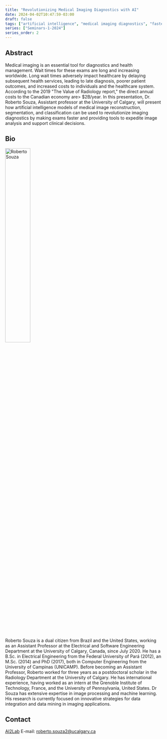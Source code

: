 ```yaml
---
title: "Revolutionizing Medical Imaging Diagnostics with AI​"
date: 2024-04-02T10:47:59-03:00
draft: false
tags: ["artificial intelligence", "medical imaging diagnostics", "faster exams"]
series: ["Seminars-1-2024"]
series_order: 2
---
```


## Abstract

Medical imaging is an essential tool for diagnostics and health management. Wait times for these exams are long and increasing worldwide. Long wait times adversely impact healthcare by delaying subsequent health services, leading to late diagnosis, poorer patient outcomes, and increased costs to individuals and the healthcare system. According to the 2019 "The Value of Radiology report," the direct annual costs to the Canadian economy are> $2B/year. In this presentation, Dr. Roberto Souza, Assistant professor at the University of Calgary, will present how artificial intelligence models of medical image reconstruction, segmentation, and classification can be used to revolutionize imaging diagnostics by making exams faster and providing tools to expedite image analysis and support clinical decisions.

## Bio

<img alt="Roberto Souza" src="/seminars/seminars-1-2024/1/roberto_souza.png" style="width: 40%; height: 160x;">

Roberto Souza is a dual citizen from Brazil and the United States, working as an Assistant Professor at the Electrical and Software Engineering Department at the University of Calgary, Canada, since July 2020. He has a B.Sc. in Electrical Engineering from the Federal University of Pará (2012), an M.Sc. (2014) and PhD (2017), both in Computer Engineering from the University of Campinas (UNICAMP). Before becoming an Assistant Professor, Roberto worked for three years as a postdoctoral scholar in the Radiology Department at the University of Calgary. He has international experience, having worked as an intern at the Grenoble Institute of Technology, France, and the University of Pennsylvania, United States. Dr Souza has extensive expertise in image processing and machine learning. His research is currently focused on innovative strategies for data integration and data mining in imaging applications.

## Contact
[AI2Lab](https://www.ai2lab.ca/team)
E-mail: roberto.souza2@ucalgary.ca

<!--
## Resources and Materials

[FEEC UNICAMP streams](https://www.youtube.com/@feec-unicamp/streams)

<iframe width="560" height="315" src="https://www.youtube.com/embed/PuKaN2mqMvg" title="YouTube video player" frameborder="0" allow="accelerometer; autoplay; clipboard-write; encrypted-media; gyroscope; picture-in-picture; web-share" allowfullscreen></iframe>

**Save the date:** August, 31th, 2023.
-->